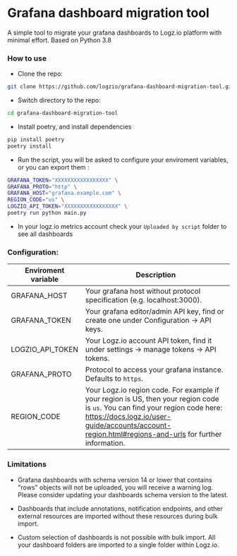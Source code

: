 # Grafana dashboard migration tool
A simple tool to migrate your grafana dashboards to Logz.io platform with minimal effort. Based on Python 3.8

### How to use

- Clone the repo:
``` bash
git clone https://github.com/logzio/grafana-dashboard-migration-tool.git
```
- Switch directory to the repo:
```bash
cd grafana-dashboard-migration-tool
```
- Install poetry, and install dependencies

```bash
pip install poetry
poetry install
```

- Run the script, you will be asked to configure your enviroment variables, or you can export them :
```bash
GRAFANA_TOKEN="XXXXXXXXXXXXXXXXX" \
GRAFANA_PROTO="http" \
GRAFANA_HOST="grafana.example.com" \
REGION_CODE="us" \
LOGZIO_API_TOKEN="XXXXXXXXXXXXXXXXX" \
poetry run python main.py
```
- In your logz.io metrics account check your `Uploaded by script` folder to see all dashboards
### Configuration:
| Enviroment variable | Description |
|---|---|
| GRAFANA_HOST | Your grafana host without protocol specification (e.g. localhost:3000). |
| GRAFANA_TOKEN | Your grafana editor/admin API key, find or create one under Configuration -> API keys. |
| LOGZIO_API_TOKEN | Your Logz.io account API token, find it under settings -> manage tokens -> API tokens. |
| GRAFANA_PROTO | Protocol to access your grafana instance. Defaults to `https`. |
| REGION_CODE | Your Logz.io region code. For example if your region is US, then your region code is `us`. You can find your region code here: https://docs.logz.io/user-guide/accounts/account-region.html#regions-and-urls for further information. |

### Limitations
- Grafana dashboards with schema version 14 or lower that contains "rows" objects will not be uploaded, you will receive a warning log. Please consider updating your dashboards schema version to the latest.

- Dashboards that include annotations, notification endpoints, and other external resources are imported without these resources during bulk import.

- Custom selection of dashboards is not possible with bulk import. All your dashboard folders are imported to a single folder within Logz.io.
